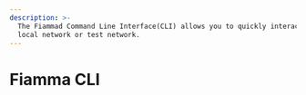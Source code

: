 ```yaml
---
description: >-
  The Fiammad Command Line Interface(CLI) allows you to quickly interact with the Fiamma
  local network or test network.
---
```


# Fiamma CLI

